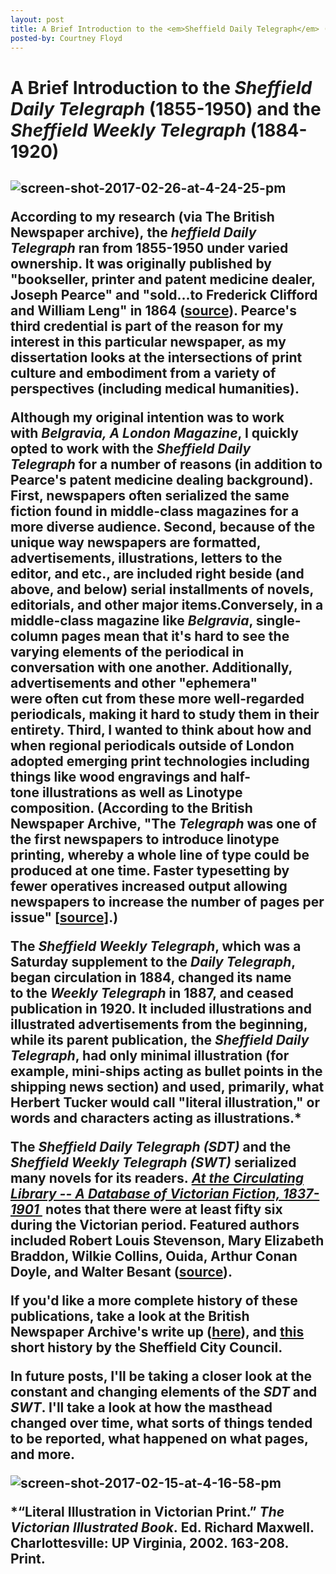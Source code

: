 ```yaml
---
layout: post
title: A Brief Introduction to the <em>Sheffield Daily Telegraph</em> (1855-1950) 
posted-by: Courtney Floyd
---
```

<h1>A Brief Introduction to the <em>Sheffield Daily Telegraph</em> (1855-1950) and the <em>Sheffield Weekly Telegraph</em> (1884-1920)</h1>

<h2 style="text-align:left">
<img class="aligncenter size-full wp-image-2768" src="https://courtneyafloyd.files.wordpress.com/2017/02/screen-shot-2017-02-26-at-4-24-25-pm.png" alt="screen-shot-2017-02-26-at-4-24-25-pm">

<p>According to my research (via The British Newspaper archive), the <em>heffield Daily Telegraph </em>ran from 1855-1950 under varied ownership. It was originally published by "bookseller, printer and patent medicine dealer, Joseph Pearce" and "sold...to Frederick Clifford and William Leng" in 1864 (<a href="https://www.britishnewspaperarchive.co.uk/titles/sheffield-daily-telegraph">source</a>). Pearce's third credential is part of the reason for my interest in this particular newspaper, as my dissertation looks at the intersections of print culture and embodiment from a variety of perspectives (including medical humanities).</p>

<!--more-->
<p>Although my original intention was to work with <em>Belgravia, A London Magazine</em>, I quickly opted to work with the <em>Sheffield Daily Telegraph </em>for a number of reasons (in addition to Pearce's patent medicine dealing background). First, newspapers often serialized the same fiction found in middle-class magazines for a more diverse audience. Second, because of the unique way newspapers are formatted, advertisements, illustrations, letters to the editor, and etc., are included right beside (and above, and below) serial installments of novels, editorials, and other major items.Conversely, in a middle-class magazine like <em>Belgravia</em>, single-column pages mean that it's hard to see the varying elements of the periodical in conversation with one another. Additionally, advertisements and other "ephemera" were often cut from these more well-regarded periodicals, making it hard to study them in their entirety. Third, I wanted to think about how and when regional periodicals outside of London adopted emerging print technologies including things like wood engravings and half-tone illustrations as well as Linotype composition. (According to the British Newspaper Archive, "The <em>Telegraph</em> was one of the first newspapers to introduce linotype printing, whereby a whole line of type could be produced at one time. Faster typesetting by fewer operatives increased output allowing newspapers to increase the number of pages per issue" [<a href="https://www.britishnewspaperarchive.co.uk/titles/sheffield-daily-telegraph">source</a>].)</p>

<p>The <em>Sheffield Weekly Telegraph</em>, which was a Saturday supplement to the <em>Daily Telegraph</em>, began circulation in 1884, changed its name to the <em>Weekly Telegraph </em>in 1887, and ceased publication in 1920. It included illustrations and illustrated advertisements from the beginning, while its parent publication, the <em>Sheffield Daily Telegraph</em>, had only minimal illustration (for example, mini-ships acting as bullet points in the shipping news section) and used, primarily, what Herbert Tucker would call "literal illustration," or words and characters acting as illustrations.*</p>

<p>The <em>Sheffield Daily Telegraph (SDT) </em>and the <em>Sheffield Weekly Telegraph (SWT) </em>serialized many novels for its readers. <em><a href="http://www.victorianresearch.org/atcl/show_journal.php?jid=79">At the Circulating Library -- A Database of Victorian Fiction, 1837-1901</a></em><a href="http://www.victorianresearch.org/atcl/show_journal.php?jid=79"> </a> notes that there were at least fifty six during the Victorian period. Featured authors included Robert Louis Stevenson, Mary Elizabeth Braddon, Wilkie Collins, Ouida, Arthur Conan Doyle, and Walter Besant (<a href="http://www.victorianresearch.org/atcl/show_journal.php?jid=79" target="_blank">source</a>).<p>

<p>If you'd like a more complete history of these publications, take a look at the British Newspaper Archive's write up (<a href="https://www.britishnewspaperarchive.co.uk/titles/sheffield-daily-telegraph">here</a>), and <a href="///Users/readyscribbler/Downloads/Short-History--PDF--428-KB-.pdf" target="_blank">this</a> short history by the Sheffield City Council.</p>

<p>In future posts, I'll be taking a closer look at the constant and changing elements of the <em>SDT </em>and <em>SWT</em>. I'll take a look at how the masthead changed over time, what sorts of things tended to be reported, what happened on what pages, and more.</p>

<img class=" size-full wp-image-2832 aligncenter" src="https://courtneyafloyd.files.wordpress.com/2017/03/screen-shot-2017-02-15-at-4-16-58-pm.png" alt="screen-shot-2017-02-15-at-4-16-58-pm"><br>

*“Literal Illustration in Victorian Print.” <em>The Victorian Illustrated Book</em>. Ed. Richard Maxwell. Charlottesville: UP Virginia, 2002. 163-208. Print.</h2>
